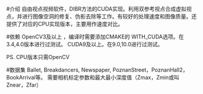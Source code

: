 #介绍
自由视点视频软件，DIBR方法的CUDA实现。利用双参考视点合成虚拟视点，并进行图像空洞的修复、伪影去除等工作。有较好的处理速度和图像质量。还提供了对应的CPU实现版本，主要用作速度对比。

#依赖
OpenCV3及以上 ，编译时需要添加CMAKE的 WITH_CUDA选项。在3.4,4.0版本进行过测试。
CUDA9及以上。在9.0,10.0进行过测试。

PS. CPU版本只需OpenCV

#数据集
Ballet, Breakdancers, Newspaper, PoznanStreet，PoznanHall2，BookArrival等。
需要相机标定参数和最大最小深度值（Zmax，Zmin或叫 Znear，Zfar）
